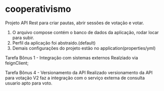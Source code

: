 # cooperativismo

Projeto API Rest para criar pautas, abrir sessões de votação e votar.

1) O arquivo compose contém o banco de dados da aplicação, rodar locar para subir.
2) Perfil da aplicação foi abstraido.(default)
3) Demais configurações do projeto estão no application(properties/yml)

Tarefa Bônus 1 - Integração com sistemas externos
Realziado via feignClient;

Tarefa Bônus 4 - Versionamento da API
Realizado versionamento da API para votação
V2 faz a integração com o serviço externa de consulta usuario apto para voto.

